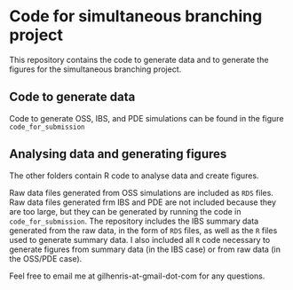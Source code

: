 # Code for simultaneous branching project

This repository contains the code to generate data and to generate the figures for the simultaneous branching project.

## Code to generate data

Code to generate OSS, IBS, and PDE simulations can be found in the figure `code_for_submission`

## Analysing data and generating figures

The other folders contain R code to analyse data and create figures.

Raw data files generated from OSS simulations are included as `RDS` files.
Raw data files generated frm IBS and PDE are not included because they are too large, but they can be generated by running the code in `code_for_submission`. 
The repository includes the IBS summary data generated from the raw data, in the form of `RDS` files, as well as the `R` files used to generate summary data.
I also included all `R` code necessary to generate figures from summary data (in the IBS case) or from raw data (in the OSS/PDE case).

Feel free to email me at gilhenris-at-gmail-dot-com for any questions.
